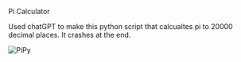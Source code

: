 Pi Calculator

Used chatGPT to make this python script that calcualtes pi to 20000 decimal places. It crashes at the end. 

![PiPy](https://github.com/noIIem/Pi_Calculator/assets/77765100/a6d94e0b-8706-4262-b5f7-77a778eb0806)
